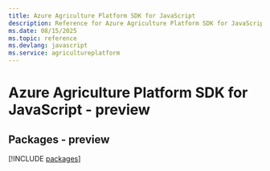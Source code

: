 ```yaml
---
title: Azure Agriculture Platform SDK for JavaScript
description: Reference for Azure Agriculture Platform SDK for JavaScript
ms.date: 08/15/2025
ms.topic: reference
ms.devlang: javascript
ms.service: agricultureplatform
---
```

# Azure Agriculture Platform SDK for JavaScript - preview
## Packages - preview
[!INCLUDE [packages](agriculture-platform-index.md)]